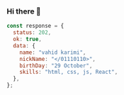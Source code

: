 ### Hi there 👋

```javaScript
const response = {
  status: 202,
  ok: true,
  data: {
    name: "vahid karimi",
    nickName: "</01110110>",
    birthDay: "29 October",
    skills: "html, css, js, React",
  },
};
```

